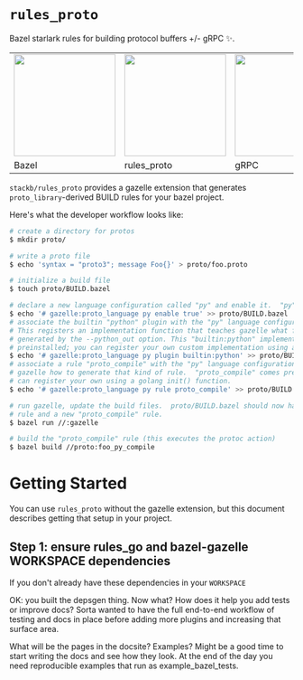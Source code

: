 # `rules_proto`

Bazel starlark rules for building protocol buffers +/- gRPC :sparkles:.

<table border="0"><tr>
<td><img src="https://bazel.build/images/bazel-icon.svg" height="180"/></td>
<td><img src="https://github.com/pubref/rules_protobuf/blob/master/images/wtfcat.png" height="180"/></td>
<td><img src="https://avatars2.githubusercontent.com/u/7802525?v=4&s=400" height="180"/></td>
</tr><tr>
<td>Bazel</td>
<td>rules_proto</td>
<td>gRPC</td>
</tr></table>

`stackb/rules_proto` provides a gazelle extension that generates `proto_library`-derived BUILD rules for your bazel project.

Here's what the developer workflow looks like:

```bash
# create a directory for protos
$ mkdir proto/

# write a proto file
$ echo 'syntax = "proto3"; message Foo{}' > proto/foo.proto

# initialize a build file
$ touch proto/BUILD.bazel

# declare a new language configuration called "py" and enable it.  "py" is just a string, choose whatever name you like.
$ echo '# gazelle:proto_language py enable true' >> proto/BUILD.bazel
# associate the builtin "python" plugin with the "py" language configuration.
# This registers an implementation function that teaches gazelle what files will be
# generated by the --python_out option. This "builtin:python" implementation comes 
# preinstalled; you can register your own custom implementation using a golang init function like `func init() { protoc.MustRegisterPlugin(&myCustomPlugin)}) }`.
$ echo '# gazelle:proto_language py plugin builtin:python' >> proto/BUILD.bazel
# associate a rule "proto_compile" with the "py" language configuration.  This teaches
# gazelle how to generate that kind of rule.  "proto_compile" comes preinstalled but you 
# can register your own using a golang init() function.
$ echo '# gazelle:proto_language py rule proto_compile' >> proto/BUILD.bazel

# run gazelle, update the build files.  proto/BUILD.bazel should now have a new "proto_library"
# rule and a new "proto_compile" rule.
$ bazel run //:gazelle  

# build the "proto_compile" rule (this executes the protoc action)
$ bazel build //proto:foo_py_compile
```

# Getting Started

You can use `rules_proto` without the gazelle extension, but this document describes getting that setup in your project.

## Step 1: ensure rules_go and bazel-gazelle WORKSPACE dependencies

If you don't already have these dependencies in your `WORKSPACE`

OK: you built the depsgen thing.  Now what?  How does it help you add tests or
improve docs?  Sorta wanted to have the full end-to-end workflow of testing and
docs in place before adding more plugins and increasing that surface area.

What will be the pages in the docsite?  Examples?  Might be a good time to start
writing the docs and see how they look.  At the end of the day you need
reproducible examples that run as example_bazel_tests.